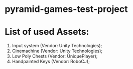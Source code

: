 # pyramid-games-test-project

# List of used Assets:
1) Input system (Vendor: Unity Technologies);
2) Cinemachine (Vendor: Unity Technologies);
3) Low Poly Chests (Vendor: UniquePlayer);
4) Handpainted Keys (Vendor: RoboCJ);